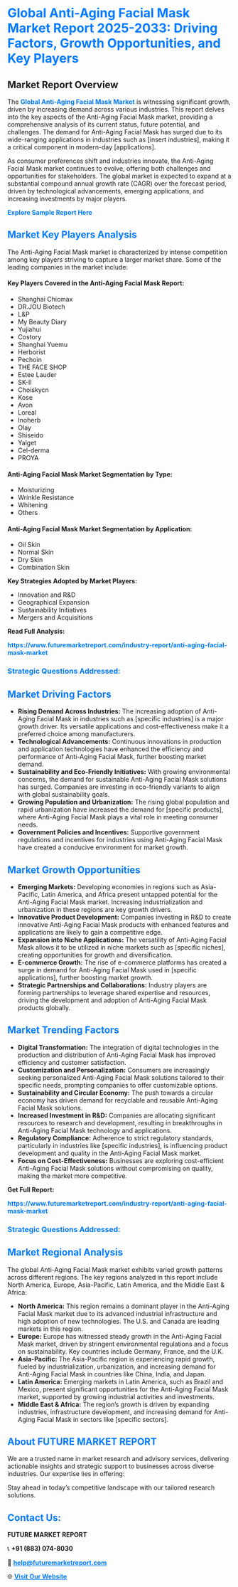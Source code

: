 <h1 style="color: #007BFF;">Global Anti-Aging Facial Mask Market Report 2025-2033: Driving Factors, Growth Opportunities, and Key Players</h1>

<section id="overview">
<h2>Market Report Overview</h2>
<p>The <a href="https://www.futuremarketreport.com/industry-report/anti-aging-facial-mask-market" style="color: #007BFF; text-decoration: none;"><strong>Global Anti-Aging Facial Mask Market</strong></a> is witnessing significant growth, driven by increasing demand across various industries. This report delves into the key aspects of the Anti-Aging Facial Mask market, providing a comprehensive analysis of its current status, future potential, and challenges. The demand for Anti-Aging Facial Mask has surged due to its wide-ranging applications in industries such as [insert industries], making it a critical component in modern-day [applications].</p>
<p>As consumer preferences shift and industries innovate, the Anti-Aging Facial Mask market continues to evolve, offering both challenges and opportunities for stakeholders. The global market is expected to expand at a substantial compound annual growth rate (CAGR) over the forecast period, driven by technological advancements, emerging applications, and increasing investments by major players.</p>
</section>

<section id="overview">
<p><a href="https://www.futuremarketreport.com/request-sample/reportId=48141" style="color: #007BFF; text-decoration: none;"><strong>Explore Sample Report Here</strong></a></p>
</section>

<section id="key-players">
<h2 style="color: #007BFF;">Market Key Players Analysis</h2>
<p>The Anti-Aging Facial Mask market is characterized by intense competition among key players striving to capture a larger market share. Some of the leading companies in the market include:</p>
<h4>Key Players Covered in the Anti-Aging Facial Mask Report:</h4>
<ul><li>Shanghai Chicmax</li><li>DR.JOU Biotech</li><li>L&amp;P</li><li>My Beauty Diary</li><li>Yujiahui</li><li>Costory</li><li>Shanghai Yuemu</li><li>Herborist</li><li>Pechoin</li><li>THE FACE SHOP</li><li>Estee Lauder</li><li>SK-II</li><li>Choiskycn</li><li>Kose</li><li>Avon</li><li>Loreal</li><li>Inoherb</li><li>Olay</li><li>Shiseido</li><li>Yalget</li><li>Cel-derma</li><li>PROYA</li></ul>
<h4>Anti-Aging Facial Mask Market Segmentation by Type:</h4>
<ul><li>Moisturizing</li><li>Wrinkle Resistance</li><li>Whitening</li><li>Others</li></ul>

<h4>Anti-Aging Facial Mask Market Segmentation by Application:</h4>
<ul><li>Oil Skin</li><li>Normal Skin</li><li>Dry Skin</li><li>Combination Skin</li></ul>
<p><strong>Key Strategies Adopted by Market Players:</strong></p>
<ul>
<li>Innovation and R&D</li>
<li>Geographical Expansion</li>
<li>Sustainability Initiatives</li>
<li>Mergers and Acquisitions</li>
</ul>
</section>

<section>
<p><strong>Read Full Analysis: </strong></p><a href="https://www.futuremarketreport.com/industry-report/anti-aging-facial-mask-market" style="color: #007BFF; text-decoration: none;"><strong>https://www.futuremarketreport.com/industry-report/anti-aging-facial-mask-market</strong></a>
<h3 style="color: #007BFF;">Strategic Questions Addressed:</h3>
</section>

<section id="driving-factors">
<h2 style="color: #007BFF;">Market Driving Factors</h2>
<ul>
<li><strong>Rising Demand Across Industries:</strong> The increasing adoption of Anti-Aging Facial Mask in industries such as [specific industries] is a major growth driver. Its versatile applications and cost-effectiveness make it a preferred choice among manufacturers.</li>
<li><strong>Technological Advancements:</strong> Continuous innovations in production and application technologies have enhanced the efficiency and performance of Anti-Aging Facial Mask, further boosting market demand.</li>
<li><strong>Sustainability and Eco-Friendly Initiatives:</strong> With growing environmental concerns, the demand for sustainable Anti-Aging Facial Mask solutions has surged. Companies are investing in eco-friendly variants to align with global sustainability goals.</li>
<li><strong>Growing Population and Urbanization:</strong> The rising global population and rapid urbanization have increased the demand for [specific products], where Anti-Aging Facial Mask plays a vital role in meeting consumer needs.</li>
<li><strong>Government Policies and Incentives:</strong> Supportive government regulations and incentives for industries using Anti-Aging Facial Mask have created a conducive environment for market growth.</li>
</ul>
</section>

<section id="growth-opportunities">
<h2 style="color: #007BFF;">Market Growth Opportunities</h2>
<ul>
<li><strong>Emerging Markets:</strong> Developing economies in regions such as Asia-Pacific, Latin America, and Africa present untapped potential for the Anti-Aging Facial Mask market. Increasing industrialization and urbanization in these regions are key growth drivers.</li>
<li><strong>Innovative Product Development:</strong> Companies investing in R&D to create innovative Anti-Aging Facial Mask products with enhanced features and applications are likely to gain a competitive edge.</li>
<li><strong>Expansion into Niche Applications:</strong> The versatility of Anti-Aging Facial Mask allows it to be utilized in niche markets such as [specific niches], creating opportunities for growth and diversification.</li>
<li><strong>E-commerce Growth:</strong> The rise of e-commerce platforms has created a surge in demand for Anti-Aging Facial Mask used in [specific applications], further boosting market growth.</li>
<li><strong>Strategic Partnerships and Collaborations:</strong> Industry players are forming partnerships to leverage shared expertise and resources, driving the development and adoption of Anti-Aging Facial Mask products globally.</li>
</ul>
</section>

<section id="trending-factors">
<h2 style="color: #007BFF;">Market Trending Factors</h2>
<ul>
<li><strong>Digital Transformation:</strong> The integration of digital technologies in the production and distribution of Anti-Aging Facial Mask has improved efficiency and customer satisfaction.</li>
<li><strong>Customization and Personalization:</strong> Consumers are increasingly seeking personalized Anti-Aging Facial Mask solutions tailored to their specific needs, prompting companies to offer customizable options.</li>
<li><strong>Sustainability and Circular Economy:</strong> The push towards a circular economy has driven demand for recyclable and reusable Anti-Aging Facial Mask solutions.</li>
<li><strong>Increased Investment in R&D:</strong> Companies are allocating significant resources to research and development, resulting in breakthroughs in Anti-Aging Facial Mask technology and applications.</li>
<li><strong>Regulatory Compliance:</strong> Adherence to strict regulatory standards, particularly in industries like [specific industries], is influencing product development and quality in the Anti-Aging Facial Mask market.</li>
<li><strong>Focus on Cost-Effectiveness:</strong> Businesses are exploring cost-efficient Anti-Aging Facial Mask solutions without compromising on quality, making the market more competitive.</li>
</ul>
</section>

<section>
<p><strong>Get Full Report: </strong></p><a href="https://www.futuremarketreport.com/industry-report/anti-aging-facial-mask-market" style="color: #007BFF; text-decoration: none;"><strong>https://www.futuremarketreport.com/industry-report/anti-aging-facial-mask-market</strong></a>
<h3 style="color: #007BFF;">Strategic Questions Addressed:</h3>
</section>


<section id="regional-analysis">
<h2 style="color: #007BFF;">Market Regional Analysis</h2>
<p>The global Anti-Aging Facial Mask market exhibits varied growth patterns across different regions. The key regions analyzed in this report include North America, Europe, Asia-Pacific, Latin America, and the Middle East & Africa:</p>
<ul>
<li><strong>North America:</strong> This region remains a dominant player in the Anti-Aging Facial Mask market due to its advanced industrial infrastructure and high adoption of new technologies. The U.S. and Canada are leading markets in this region.</li>
<li><strong>Europe:</strong> Europe has witnessed steady growth in the Anti-Aging Facial Mask market, driven by stringent environmental regulations and a focus on sustainability. Key countries include Germany, France, and the U.K.</li>
<li><strong>Asia-Pacific:</strong> The Asia-Pacific region is experiencing rapid growth, fueled by industrialization, urbanization, and increasing demand for Anti-Aging Facial Mask in countries like China, India, and Japan.</li>
<li><strong>Latin America:</strong> Emerging markets in Latin America, such as Brazil and Mexico, present significant opportunities for the Anti-Aging Facial Mask market, supported by growing industrial activities and investments.</li>
<li><strong>Middle East & Africa:</strong> The region’s growth is driven by expanding industries, infrastructure development, and increasing demand for Anti-Aging Facial Mask in sectors like [specific sectors].</li>
</ul>
</section>

<footer>
<h2 style="color: #007BFF;">About FUTURE MARKET REPORT</h2>
<p>We are a trusted name in market research and advisory services, delivering actionable insights and strategic support to businesses across diverse industries. Our expertise lies in offering:</p>

<p>Stay ahead in today’s competitive landscape with our tailored research solutions.</p>

<h2 style="color: #007BFF;">Contact Us:</h2>
<p><strong>FUTURE MARKET REPORT</strong></p>
<p>📞 <strong>+91 (883) 074-8030</strong></p>
<p>📧 <strong><a href="mailto:help@futuremarketreport.com" style="color: #007BFF;">help@futuremarketreport.com</a></strong></p>
<p>🌐 <strong><a href="https://www.futuremarketreport.com/" style="color: #007BFF;">Visit Our Website</a></strong></p>
</footer>